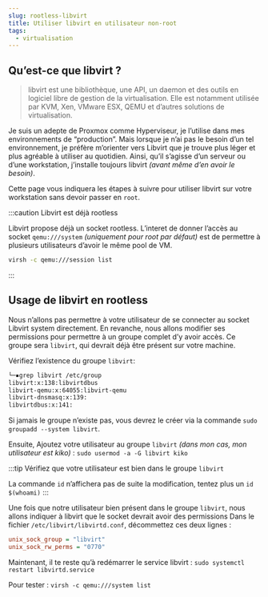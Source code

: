 ```yaml
---
slug: rootless-libvirt
title: Utiliser libvirt en utilisateur non-root
tags:
  - virtualisation
---
```


## Qu’est-ce que libvirt ?

> libvirt est une bibliothèque, une API, un daemon et des outils en logiciel libre de gestion de la virtualisation. Elle est notamment utilisée par KVM, Xen, VMware ESX, QEMU et d’autres solutions de virtualisation. 

Je suis un adepte de Proxmox comme Hyperviseur, je l’utilise dans mes environnements de “production”. Mais lorsque je n’ai pas le besoin d’un tel environnement, je préfère m’orienter vers Libvirt que je trouve plus léger et plus agréable à utiliser au quotidien.
Ainsi, qu’il s’agisse d’un serveur ou d’une workstation, j’installe toujours libvirt *(avant même d’en avoir le besoin)*. 

Cette page vous indiquera les étapes à suivre pour utiliser libvirt sur votre workstation sans devoir passer en `root`.

:::caution Libvirt est déjà rootless

Libvirt propose déjà un socket rootless. L’interet de donner l’accès au socket `qemu:///system` *(uniquement pour root par défaut)* est de permettre à plusieurs utilisateurs d’avoir le même pool de VM.
```bash
virsh -c qemu:///session list
```
:::


## Usage de libvirt en rootless

Nous n’allons pas permettre à votre utilisateur de se connecter au socket Libvirt system directement. En revanche, nous allons modifier ses permissions pour permettre à un groupe complet d’y avoir accès. 
Ce groupe sera `libvirt`, qui devrait déjà être présent sur votre machine.


Vérifiez l’existence du groupe `libvirt`: 
```bash
└─▪grep libvirt /etc/group
libvirt:x:138:libvirtdbus
libvirt-qemu:x:64055:libvirt-qemu
libvirt-dnsmasq:x:139:
libvirtdbus:x:141:
```
Si jamais le groupe n’existe pas, vous devrez le créer via la commande `sudo groupadd --system libvirt`. 

Ensuite, Ajoutez votre utilisateur au groupe `libvirt` *(dans mon cas, mon utilisateur est *kiko*)* : `sudo usermod -a -G libvirt kiko`

:::tip Vérifiez que votre utilisateur est bien dans le groupe `libvirt`

La commande `id` n’affichera pas de suite la modification, tentez plus un `id $(whoami)`
:::

Une fois que notre utilisateur bien présent dans le groupe `libvirt`, nous allons indiquer à libvirt que le socket devrait avoir des permissions 
Dans le fichier `/etc/libvirt/libvirtd.conf`, décommettez ces deux lignes : 
```ini
unix_sock_group = "libvirt"
unix_sock_rw_perms = "0770"
```

Maintenant, il te reste qu’à redémarrer le service libvirt : `sudo systemctl restart libvirtd.service`

Pour tester : `virsh -c qemu:///system list`



